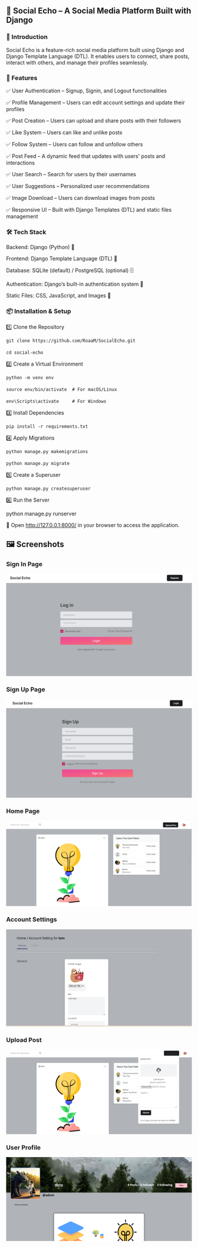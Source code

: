 ## 📢 Social Echo – A Social Media Platform Built with Django

### 🚀 Introduction

Social Echo is a feature-rich social media platform built using Django and Django Template Language (DTL). It enables users to connect, share posts, interact with others, and manage their profiles seamlessly.

### 📌 Features

✅ User Authentication – Signup, Signin, and Logout functionalities

✅ Profile Management – Users can edit account settings and update their profiles

✅ Post Creation – Users can upload and share posts with their followers

✅ Like System – Users can like and unlike posts

✅ Follow System – Users can follow and unfollow others

✅ Post Feed – A dynamic feed that updates with users' posts and interactions

✅ User Search – Search for users by their usernames

✅ User Suggestions – Personalized user recommendations

✅ Image Download – Users can download images from posts

✅ Responsive UI – Built with Django Templates (DTL) and static files management

### 🛠️ Tech Stack

Backend: Django (Python) 🐍

Frontend: Django Template Language (DTL) 🎨

Database: SQLite (default) / PostgreSQL (optional) 🗄️

Authentication: Django’s built-in authentication system 🔑

Static Files: CSS, JavaScript, and Images 📂

### 📦 Installation & Setup

1️⃣ Clone the Repository
```
git clone https://github.com/RoaaM/SocialEcho.git

cd social-echo
```

2️⃣ Create a Virtual Environment
```
python -m venv env

source env/bin/activate  # For macOS/Linux

env\Scripts\activate     # For Windows
```

3️⃣ Install Dependencies
```
pip install -r requirements.txt
```

4️⃣ Apply Migrations
```
python manage.py makemigrations

python manage.py migrate
```

5️⃣ Create a Superuser
```
python manage.py createsuperuser
```

6️⃣ Run the Server

python manage.py runserver

🔗 Open http://127.0.0.1:8000/ in your browser to access the application.


## 🖼️ Screenshots

### Sign In Page  
![Sign In](signin_page.png)

### Sign Up Page  
![Sign Up](signup_page.png)

### Home Page  
![Home](home_page.png)

### Account Settings  
![Account Settings](account_setting_page.png)

### Upload Post  
![Upload Post](upload_post.png)

### User Profile  
![User Profile](user_profile_page.png)




